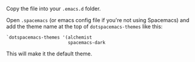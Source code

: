 Copy the file into your `.emacs.d` folder.

Open `.spacemacs` (or emacs config file if you're not using Spacemacs) and add the theme name at the top of `dotspacemacs-themes` like this:

```
`dotspacemacs-themes '(alchemist
                       spacemacs-dark
```

This will make it the default theme.

